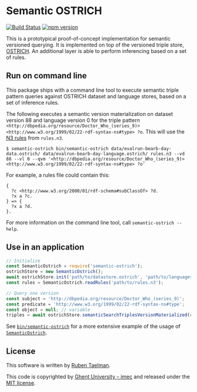 # Semantic OSTRICH
[![Build Status](https://travis-ci.org/rdfostrich/semantic-ostrich.svg?branch=master)](https://travis-ci.org/rdfostrich/semantic-ostrich)
[![npm version](https://badge.fury.io/js/semantic-ostrich.svg)](https://www.npmjs.com/package/semantic-ostrich)

This is a prototypical proof-of-concept implementation for semantic versioned querying.
It is implemented on top of the versioned triple store, [OSTRICH](https://github.com/rdfostrich/ostrich/).
An additional layer is able to perform inferencing based on a set of rules.

## Run on command line

This package ships with a command line tool to execute semantic triple pattern queries against
OSTRICH dataset and language stores, based on a set of inference rules. 

The following executes a semantic version materialization on dataset version 88 and language version 0
for the triple pattern `<http://dbpedia.org/resource/Doctor_Who_(series_9)> <http://www.w3.org/1999/02/22-rdf-syntax-ns#type> ?o`.
This will use the [N3 rules](https://en.wikipedia.org/wiki/Notation3) from `rules.n3`.

```
$ semantic-ostrich bin/semantic-ostrich data/evalrun-bearb-day-data.ostrich/ data/evalrun-bearb-day-language.ostrich/ rules.n3 --vd 88 --vl 0 --qvm '<http://dbpedia.org/resource/Doctor_Who_(series_9)> <http://www.w3.org/1999/02/22-rdf-syntax-ns#type> ?o'
```

For example, a rules file could contain this:
```
{
  ?c <http://www.w3.org/2000/01/rdf-schema#subClassOf> ?d.
  ?x a ?c.
} => {
  ?x a ?d.
}.
```

For more information on the command line tool, call `semantic-ostrich --help`.

## Use in an application

```javascript
// Initialize
const SemanticOstrich = require('semantic-ostrich');
ostrichStore = new SemanticOstrich();
await ostrichStore.init('path/to/datastore.ostrich', 'path/to/languagestore.ostrich', true); // The last parameter sets it to the more performant readonly mode
const rules = SemanticOstrich.readRules('path/to/rules.n3');

// Query one version
const subject = 'http://dbpedia.org/resource/Doctor_Who_(series_9)';
const predicate = 'http://www.w3.org/1999/02/22-rdf-syntax-ns#type';
const object = null; // variable
triples = await ostrichStore.semanticSearchTriplesVersionMaterialized(rules, subject, predicate, object, { version: 88 }, { version: 0 });
```

See [`bin/semantic-ostrich`](https://github.com/rdfostrich/semantic-ostrich/blob/master/bin/semantic-ostrich)
for a more extensive example of the usage of [`SemanticOstrich`](https://github.com/rdfostrich/semantic-ostrich/blob/master/lib/SemanticOstrich.js).

## License
This software is written by [Ruben Taelman](http://rubensworks.net/).

This code is copyrighted by [Ghent University – imec](http://idlab.ugent.be/)
and released under the [MIT license](http://opensource.org/licenses/MIT).
